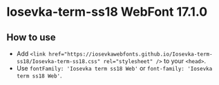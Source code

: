 # Iosevka-term-ss18 WebFont 17.1.0

## How to use

- Add `<link href="https://iosevkawebfonts.github.io/Iosevka-term-ss18/Iosevka-term-ss18.css" rel="stylesheet" />` to your `<head>`.
- Use `fontFamily: 'Iosevka term ss18 Web'` or `font-family: 'Iosevka term ss18 Web'`.

